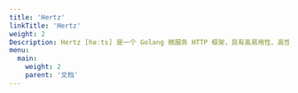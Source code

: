 ```yaml
---
title: 'Hertz'
linkTitle: 'Hertz'
weight: 2
Description: Hertz [həːts] 是一个 Golang 微服务 HTTP 框架，具有高易用性、高性能、高扩展性等特点。如果对微服务性能有要求，又希望框架能够充分满足内部的可定制化需求，Hertz 会是一个不错的选择。
menu:
  main:
    weight: 2
    parent: '文档'
---
```

